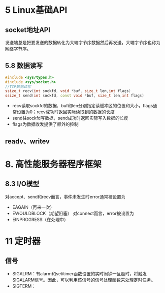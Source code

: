 # 5 Linux基础API
## socket地址API
发送端总是把要发送的数据转化为大端字节序数据然后再发送，大端字节序也称为网络字节序。

## 5.8 数据读写
```cpp
#include <sys/types.h>
#include <sys/socket.h>
//TCP数据读写
ssize_t recv(int sockfd, void *buf, size_t len,int flags)
ssize_t send(int sockfd, const void *buf, size_t len,int flags)
```
- recv读取sockfd的数据，buf和len分别指定读缓冲区的位置和大小，flags通常设置为0；recv成功时返回实际读取到的数据的长度
- send往sockfd写数据，send成功时返回实际写入数据的长度
- flags为数据收发提供了额外的控制
## readv、writev






# 8. 高性能服务器程序框架
## 8.3 I/O模型

对accept、send和recv而言，事件未发生时error通常被设置为
- EAGAIN（再来一次）
- EWOULDBLOCK（期望阻塞）
对connect而言，error被设置为
- EINPROGRESS（在处理中）




# 11 定时器

## 信号
- SIGALRM：有alarm和setitimer函数设置的实时闹钟一旦超时，将触发SIGALARM信号。因此，可以利用该信号的信号处理函数来处理定时任务。
- SIGTERM：

